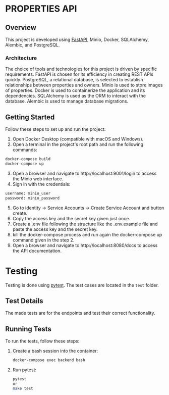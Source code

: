 # PROPERTIES API

## Overview

This project is developed using [FastAPI](https://fastapi.tiangolo.com/), Minio, Docker, SQLAlchemy, Alembic, and PostgreSQL.

### Architecture

The choice of tools and technologies for this project is driven by specific requirements. FastAPI is chosen for its efficiency in creating REST APIs quickly. PostgreSQL, a relational database, is selected to establish relationships between properties and owners. Minio is used to store images of properties. Docker is used to containerize the application and its dependencies. SQLAlchemy is used as the ORM to interact with the database. Alembic is used to manage database migrations.

## Getting Started

Follow these steps to set up and run the project:

1. Open Docker Desktop (compatible with macOS and Windows).
2. Open a terminal in the project's root path and run the following commands:

```bash
docker-compose build
docker-compose up
```

3. Open a browser and navigate to http://localhost:9001/login to access the Minio web interface.
4. Sign in with the credentials:

```bash
username: minio_user
password: minio_password
```

5. Go to identity -> Service Accounts -> Create Service Account and button create.
6. Copy the access key and the secret key given just once.
7. Create a .env file following the structure like the .env.example file and paste the access key and the secret key.
8. kill the docker-compose process and run again the docker-compose up command given in the step 2.
9. Open a browser and navigate to http://localhost:8080/docs to access the API documentation.


# Testing

Testing is done using [pytest](https://docs.pytest.org/en/stable/). The test cases are located in the `test` folder.

## Test Details

The made tests are for the endpoints and test their correct functionality.

## Running Tests

To run the tests, follow these steps:

1. Create a bash session into the container:

    ```bash
    docker-compose exec backend bash
    ```

2. Run pytest:

    ```bash
    pytest  
    or
    make test
    ```



